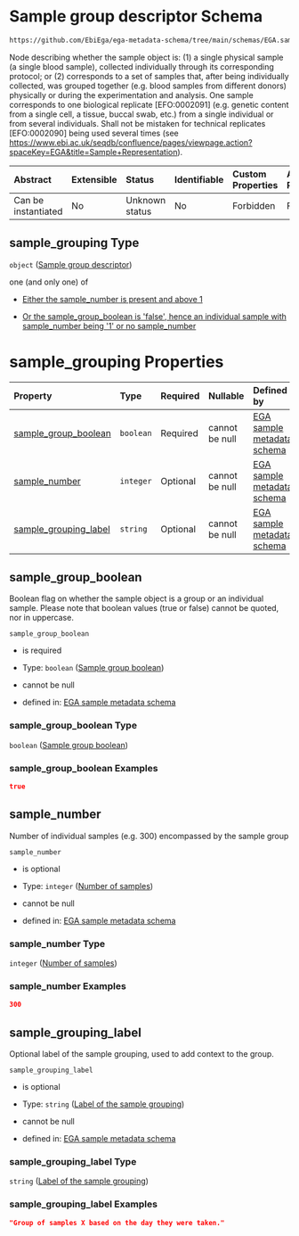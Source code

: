 # Sample group descriptor Schema

```txt
https://github.com/EbiEga/ega-metadata-schema/tree/main/schemas/EGA.sample.json#/properties/sample_grouping
```

Node describing whether the sample object is: (1) a single physical sample (a single blood sample), collected individually through its corresponding protocol; or (2) corresponds to a set of samples that, after being individually collected, was grouped together (e.g. blood samples from different donors) physically or during the experimentation and analysis. One sample corresponds to one biological replicate \[EFO:0002091] (e.g. genetic content from a single cell, a tissue, buccal swab, etc.) from a single individual or from several individuals. Shall not be mistaken for technical replicates \[EFO:0002090] being used several times (see <https://www.ebi.ac.uk/seqdb/confluence/pages/viewpage.action?spaceKey=EGA&title=Sample+Representation>).

| Abstract            | Extensible | Status         | Identifiable | Custom Properties | Additional Properties | Access Restrictions | Defined In                                                        |
| :------------------ | :--------- | :------------- | :----------- | :---------------- | :-------------------- | :------------------ | :---------------------------------------------------------------- |
| Can be instantiated | No         | Unknown status | No           | Forbidden         | Forbidden             | none                | [EGA.sample.json*](../out/EGA.sample.json "open original schema") |

## sample_grouping Type

`object` ([Sample group descriptor](ega-4-properties-sample-group-descriptor.md))

one (and only one) of

*   [Either the sample_number is present and above 1](ega-4-properties-sample-group-descriptor-oneof-either-the-sample_number-is-present-and-above-1.md "check type definition")

*   [Or the sample_group_boolean is 'false', hence an individual sample with sample_number being '1' or no sample_number](ega-4-properties-sample-group-descriptor-oneof-or-the-sample_group_boolean-is-false-hence-an-individual-sample-with-sample_number-being-1-or-no-sample_number.md "check type definition")

# sample_grouping Properties

| Property                                        | Type      | Required | Nullable       | Defined by                                                                                                                                                                                                                                                       |
| :---------------------------------------------- | :-------- | :------- | :------------- | :--------------------------------------------------------------------------------------------------------------------------------------------------------------------------------------------------------------------------------------------------------------- |
| [sample_group_boolean](#sample_group_boolean)   | `boolean` | Required | cannot be null | [EGA sample metadata schema](ega-4-properties-sample-group-descriptor-properties-sample-group-boolean.md "https://github.com/EbiEga/ega-metadata-schema/tree/main/schemas/EGA.sample.json#/properties/sample_grouping/properties/sample_group_boolean")          |
| [sample_number](#sample_number)                 | `integer` | Optional | cannot be null | [EGA sample metadata schema](ega-4-properties-sample-group-descriptor-properties-number-of-samples.md "https://github.com/EbiEga/ega-metadata-schema/tree/main/schemas/EGA.sample.json#/properties/sample_grouping/properties/sample_number")                    |
| [sample_grouping_label](#sample_grouping_label) | `string`  | Optional | cannot be null | [EGA sample metadata schema](ega-4-properties-sample-group-descriptor-properties-label-of-the-sample-grouping.md "https://github.com/EbiEga/ega-metadata-schema/tree/main/schemas/EGA.sample.json#/properties/sample_grouping/properties/sample_grouping_label") |

## sample_group_boolean

Boolean flag on whether the sample object is a group or an individual sample. Please note that boolean values (true or false) cannot be quoted, nor in uppercase.

`sample_group_boolean`

*   is required

*   Type: `boolean` ([Sample group boolean](ega-4-properties-sample-group-descriptor-properties-sample-group-boolean.md))

*   cannot be null

*   defined in: [EGA sample metadata schema](ega-4-properties-sample-group-descriptor-properties-sample-group-boolean.md "https://github.com/EbiEga/ega-metadata-schema/tree/main/schemas/EGA.sample.json#/properties/sample_grouping/properties/sample_group_boolean")

### sample_group_boolean Type

`boolean` ([Sample group boolean](ega-4-properties-sample-group-descriptor-properties-sample-group-boolean.md))

### sample_group_boolean Examples

```json
true
```

## sample_number

Number of individual samples (e.g. 300) encompassed by the sample group

`sample_number`

*   is optional

*   Type: `integer` ([Number of samples](ega-4-properties-sample-group-descriptor-properties-number-of-samples.md))

*   cannot be null

*   defined in: [EGA sample metadata schema](ega-4-properties-sample-group-descriptor-properties-number-of-samples.md "https://github.com/EbiEga/ega-metadata-schema/tree/main/schemas/EGA.sample.json#/properties/sample_grouping/properties/sample_number")

### sample_number Type

`integer` ([Number of samples](ega-4-properties-sample-group-descriptor-properties-number-of-samples.md))

### sample_number Examples

```json
300
```

## sample_grouping_label

Optional label of the sample grouping, used to add context to the group.

`sample_grouping_label`

*   is optional

*   Type: `string` ([Label of the sample grouping](ega-4-properties-sample-group-descriptor-properties-label-of-the-sample-grouping.md))

*   cannot be null

*   defined in: [EGA sample metadata schema](ega-4-properties-sample-group-descriptor-properties-label-of-the-sample-grouping.md "https://github.com/EbiEga/ega-metadata-schema/tree/main/schemas/EGA.sample.json#/properties/sample_grouping/properties/sample_grouping_label")

### sample_grouping_label Type

`string` ([Label of the sample grouping](ega-4-properties-sample-group-descriptor-properties-label-of-the-sample-grouping.md))

### sample_grouping_label Examples

```json
"Group of samples X based on the day they were taken."
```
